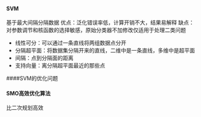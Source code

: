 #### SVM
基于最大间隔分隔数据
优点：泛化错误率低，计算开销不大，结果易解释
缺点：对参数调节和核函数的选择敏感，原始分类器不加修改仅适用于处理二类问题

- 线性可分：可以通过一条直线将两组数据点分开
- 分隔超平面：将数据集分隔开来的直线，二维中是一条直线，多维中是超平面
- 间隔：点到分隔面的距离
- 支持向量：离分隔超平面最近的那些点

####SVM的优化问题

#### SMO高效优化算法
比二次规划高效

